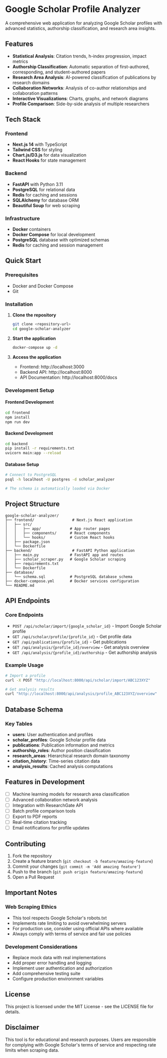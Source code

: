 # Google Scholar Profile Analyzer

A comprehensive web application for analyzing Google Scholar profiles with advanced statistics, authorship classification, and research area insights.

## Features

- **Statistical Analysis**: Citation trends, h-index progression, impact metrics
- **Authorship Classification**: Automatic separation of first-authored, corresponding, and student-authored papers
- **Research Area Analysis**: AI-powered classification of publications by research domains
- **Collaboration Networks**: Analysis of co-author relationships and collaboration patterns
- **Interactive Visualizations**: Charts, graphs, and network diagrams
- **Profile Comparison**: Side-by-side analysis of multiple researchers

## Tech Stack

### Frontend
- **Next.js 14** with TypeScript
- **Tailwind CSS** for styling
- **Chart.js/D3.js** for data visualization
- **React Hooks** for state management

### Backend
- **FastAPI** with Python 3.11
- **PostgreSQL** for relational data
- **Redis** for caching and sessions
- **SQLAlchemy** for database ORM
- **Beautiful Soup** for web scraping

### Infrastructure
- **Docker** containers
- **Docker Compose** for local development
- **PostgreSQL** database with optimized schemas
- **Redis** for caching and session management

## Quick Start

### Prerequisites
- Docker and Docker Compose
- Git

### Installation

1. **Clone the repository**
   ```bash
   git clone <repository-url>
   cd google-scholar-analyzer
   ```

2. **Start the application**
   ```bash
   docker-compose up -d
   ```

3. **Access the application**
   - Frontend: http://localhost:3000
   - Backend API: http://localhost:8000
   - API Documentation: http://localhost:8000/docs

### Development Setup

#### Frontend Development
```bash
cd frontend
npm install
npm run dev
```

#### Backend Development
```bash
cd backend
pip install -r requirements.txt
uvicorn main:app --reload
```

#### Database Setup
```bash
# Connect to PostgreSQL
psql -h localhost -U postgres -d scholar_analyzer

# The schema is automatically loaded via Docker
```

## Project Structure

```
google-scholar-analyzer/
├── frontend/                 # Next.js React application
│   ├── src/
│   │   ├── app/             # App router pages
│   │   ├── components/      # React components
│   │   └── hooks/           # Custom React hooks
│   ├── package.json
│   └── Dockerfile
├── backend/                  # FastAPI Python application
│   ├── main.py              # FastAPI app and routes
│   ├── scholar_scraper.py   # Google Scholar scraping
│   ├── requirements.txt
│   └── Dockerfile
├── database/
│   └── schema.sql           # PostgreSQL database schema
├── docker-compose.yml       # Docker services configuration
└── README.md
```

## API Endpoints

### Core Endpoints
- `POST /api/scholar/import/{google_scholar_id}` - Import Google Scholar profile
- `GET /api/scholar/profile/{profile_id}` - Get profile data
- `GET /api/publications/{profile_id}` - Get publications
- `GET /api/analysis/{profile_id}/overview` - Get analysis overview
- `GET /api/analysis/{profile_id}/authorship` - Get authorship analysis

### Example Usage

```bash
# Import a profile
curl -X POST "http://localhost:8000/api/scholar/import/ABC123XYZ"

# Get analysis results
curl "http://localhost:8000/api/analysis/profile_ABC123XYZ/overview"
```

## Database Schema

### Key Tables
- **users**: User authentication and profiles
- **scholar_profiles**: Google Scholar profile data
- **publications**: Publication information and metrics
- **authorship_roles**: Author position classification
- **research_areas**: Hierarchical research domain taxonomy
- **citation_history**: Time-series citation data
- **analysis_results**: Cached analysis computations

## Features in Development

- [ ] Machine learning models for research area classification
- [ ] Advanced collaboration network analysis
- [ ] Integration with ResearchGate API
- [ ] Batch profile comparison tools
- [ ] Export to PDF reports
- [ ] Real-time citation tracking
- [ ] Email notifications for profile updates

## Contributing

1. Fork the repository
2. Create a feature branch (`git checkout -b feature/amazing-feature`)
3. Commit your changes (`git commit -m 'Add amazing feature'`)
4. Push to the branch (`git push origin feature/amazing-feature`)
5. Open a Pull Request

## Important Notes

### Web Scraping Ethics
- This tool respects Google Scholar's robots.txt
- Implements rate limiting to avoid overwhelming servers
- For production use, consider using official APIs where available
- Always comply with terms of service and fair use policies

### Development Considerations
- Replace mock data with real implementations
- Add proper error handling and logging
- Implement user authentication and authorization
- Add comprehensive testing suite
- Configure production environment variables

## License

This project is licensed under the MIT License - see the LICENSE file for details.

## Disclaimer

This tool is for educational and research purposes. Users are responsible for complying with Google Scholar's terms of service and respecting rate limits when scraping data.